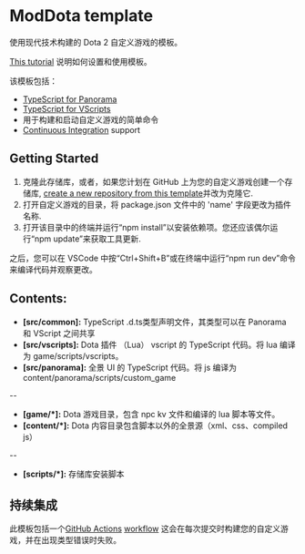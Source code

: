# ModDota template

使用现代技术构建的 Dota 2 自定义游戏的模板。

[This tutorial](https://moddota.com/scripting/Typescript/typescript-introduction/) 说明如何设置和使用模板。

该模板包括：

- [TypeScript for Panorama](https://moddota.com/panorama/introduction-to-panorama-ui-with-typescript)
- [TypeScript for VScripts](https://typescripttolua.github.io/)
- 用于构建和启动自定义游戏的简单命令
- [Continuous Integration](#continuous-integration) support

## Getting Started

1. 克隆此存储库，或者，如果您计划在 GitHub 上为您的自定义游戏创建一个存储库, [create a new repository from this template](https://help.github.com/en/github/creating-cloning-and-archiving-repositories/creating-a-repository-from-a-template)并改为克隆它.
2. 打开自定义游戏的目录，将 package.json 文件中的 'name' 字段更改为插件名称.
3. 打开该目录中的终端并运行“npm install”以安装依赖项。您还应该偶尔运行“npm update”来获取工具更新.

之后，您可以在 VSCode 中按“Ctrl+Shift+B”或在终端中运行“npm run dev”命令来编译代码并观察更改。

## Contents:

* **[src/common]:** TypeScript .d.ts类型声明文件，其类型可以在 Panorama 和 VScript 之间共享
* **[src/vscripts]:** Dota 插件 （Lua） vscript 的 TypeScript 代码。将 lua 编译为 game/scripts/vscripts。
* **[src/panorama]:** 全景 UI 的 TypeScript 代码。将 js 编译为 content/panorama/scripts/custom_game

--

* **[game/*]:** Dota 游戏目录，包含 npc kv 文件和编译的 lua 脚本等文件。
* **[content/*]:** Dota 内容目录包含脚本以外的全景源（xml、css、compiled js）

--

* **[scripts/*]:** 存储库安装脚本

## 持续集成

此模板包括一个[GitHub Actions](https://github.com/features/actions) [workflow](.github/workflows/ci.yml) 这会在每次提交时构建您的自定义游戏，并在出现类型错误时失败。
